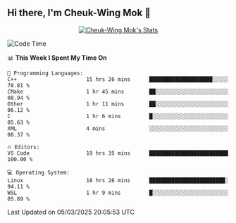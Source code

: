 ## Hi there, I'm Cheuk-Wing Mok 👋

<!--
**mozro0327/mozro0327** is a ✨ _special_ ✨ repository because its `README.md` (this file) appears on your GitHub profile.

Here are some ideas to get you started:

- 🔭 I’m currently working on ...
- 🌱 I’m currently learning ...
- 👯 I’m looking to collaborate on ...
- 🤔 I’m looking for help with ...
- 💬 Ask me about ...
- 📫 How to reach me: ...
- 😄 Pronouns: ...
- ⚡ Fun fact: ...
-->

<p align="center">
  <a href="https://github.com/mozro0327" class="rich-diff-level-one">
    <img src="https://github-readme-stats.vercel.app/api?username=mozro0327&title_color=333&text_color=777" alt="Cheuk-Wing Mok's Stats" >
    <!-- &hide=issues
    <img src="https://github-readme-stats.vercel.app/api?username=mozro0327&hide=issues&title_color=333&text_color=777" alt="Cheuk-Wing Mok's Stats" >
    -->
  </a>
</p>

<!--START_SECTION:waka-->
![Code Time](http://img.shields.io/badge/Code%20Time-3%2C271%20hrs%2017%20mins-blue)

📊 **This Week I Spent My Time On** 

```text
💬 Programming Languages: 
C++                      15 hrs 26 mins      ████████████████████░░░░░   78.81 % 
CMake                    1 hr 45 mins        ██░░░░░░░░░░░░░░░░░░░░░░░   08.94 % 
Other                    1 hr 11 mins        ██░░░░░░░░░░░░░░░░░░░░░░░   06.12 % 
C                        1 hr 6 mins         █░░░░░░░░░░░░░░░░░░░░░░░░   05.63 % 
XML                      4 mins              ░░░░░░░░░░░░░░░░░░░░░░░░░   00.37 % 

🔥 Editors: 
VS Code                  19 hrs 35 mins      █████████████████████████   100.00 % 

💻 Operating System: 
Linux                    18 hrs 26 mins      ████████████████████████░   94.11 % 
WSL                      1 hr 9 mins         █░░░░░░░░░░░░░░░░░░░░░░░░   05.89 % 
```


 Last Updated on 05/03/2025 20:05:53 UTC
<!--END_SECTION:waka-->
